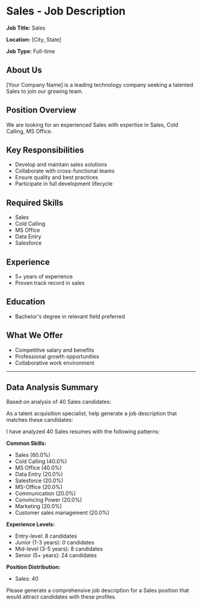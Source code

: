 # Sales - Job Description

**Job Title:** Sales

**Location:** [City, State]

**Job Type:** Full-time

## About Us

[Your Company Name] is a leading technology company seeking a talented Sales to join our growing team.

## Position Overview

We are looking for an experienced Sales with expertise in Sales, Cold Calling, MS Office.

## Key Responsibilities

- Develop and maintain sales solutions
- Collaborate with cross-functional teams
- Ensure quality and best practices
- Participate in full development lifecycle

## Required Skills

- Sales
- Cold Calling
- MS Office
- Data Entry
- Salesforce

## Experience

- 5+ years of experience
- Proven track record in sales

## Education

- Bachelor's degree in relevant field preferred

## What We Offer

- Competitive salary and benefits
- Professional growth opportunities
- Collaborative work environment

---

## Data Analysis Summary

Based on analysis of 40 Sales candidates:

As a talent acquisition specialist, help generate a job description that matches these candidates:

I have analyzed 40 Sales resumes with the following patterns:

**Common Skills:**
- Sales (60.0%)
- Cold Calling (40.0%)
- MS Office (40.0%)
- Data Entry (20.0%)
- Salesforce (20.0%)
- MS-Office (20.0%)
- Communication (20.0%)
- Convincing Power (20.0%)
- Marketing (20.0%)
- Customer sales management (20.0%)

**Experience Levels:**
- Entry-level: 8 candidates
- Junior (1-3 years): 0 candidates
- Mid-level (3-5 years): 8 candidates
- Senior (5+ years): 24 candidates

**Position Distribution:**
- Sales: 40

Please generate a comprehensive job description for a Sales position that would attract candidates with these profiles.
